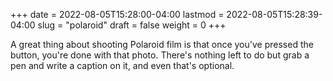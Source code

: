 +++
date = 2022-08-05T15:28:00-04:00
lastmod = 2022-08-05T15:28:39-04:00
slug = "polaroid"
draft = false
weight = 0
+++

A great thing about shooting Polaroid film is that once you've pressed the button, you're done with that photo. There's nothing left to do but grab a pen and write a caption on it, and even that's optional.
